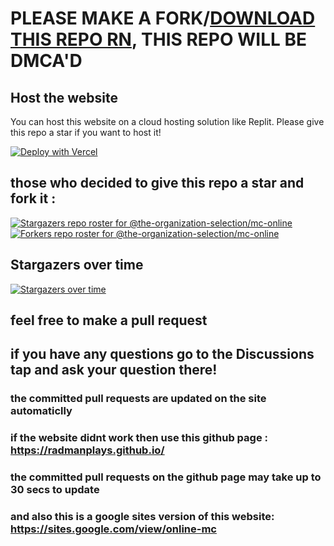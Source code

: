 # PLEASE MAKE A FORK/[DOWNLOAD THIS REPO RN](https://codeload.github.com/online-mc/online-mc.github.io/zip/refs/heads/main), THIS REPO WILL BE DMCA'D
## Host the website
 
You can host this website on a cloud hosting solution like Replit.
Please give this repo a star if you want to host it!
<br>

[![Deploy with Vercel](https://binbashbanana.github.io/deploy-buttons/buttons/remade/vercel.svg)](https://vercel.com/new/clone?repository-url=https://github.com/the-organization-selection/mc-online)

## those who decided to give this repo a star and fork it :
[![Stargazers repo roster for @the-organization-selection/mc-online](https://reporoster.com/stars/the-organization-selection/mc-online)](https://github.com/the-organization-selection/mc-online/stargazers)
[![Forkers repo roster for @the-organization-selection/mc-online](https://reporoster.com/forks/the-organization-selection/mc-online)](https://github.com/the-organization-selection/mc-online/network/members)


## Stargazers over time

[![Stargazers over time](https://starchart.cc/online-mc/online-mc.github.io.svg)](https://starchart.cc/the-organization-selection/mc-online)

## feel free to make a pull request
## if you have any questions go to the Discussions tap and ask your question there!
### the committed pull requests are updated on the site automaticlly
### if the website didnt work then use this github page : https://radmanplays.github.io/
### the committed pull requests on the github page may take up to 30 secs to update
### and also this is a google sites version of this website: https://sites.google.com/view/online-mc

